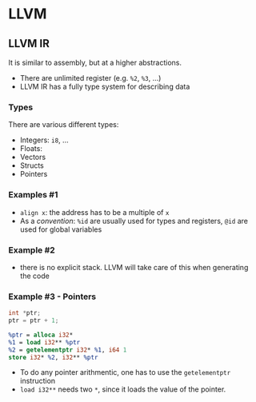 # LLVM

## LLVM IR

It is similar to assembly, but at a higher abstractions.

* There are unlimited register (e.g. `%2`, `%3`, ...)
* LLVM IR has a fully type system for describing data



### Types

There are various different types:

* Integers: `i8`, ...
* Floats: 
* Vectors
* Structs
* Pointers

### Examples #1



* `align x`: the address has to be a multiple of `x`
* As a *convention*: `%id` are usually used for types and registers, `@id` are used for global variables

### Example #2

* there is no explicit stack. LLVM will take care of this when generating the code

### Example #3 - Pointers

```c
int *ptr;
ptr = ptr + 1;
```

```llvm
%ptr = alloca i32*
%1 = load i32** %ptr
%2 = getelementptr i32* %1, i64 1
store i32* %2, i32** %ptr
```

* To do any pointer arithmentic, one has to use the `getelementptr` instruction
* `load i32**` needs two `*`, since it loads the value of the pointer.